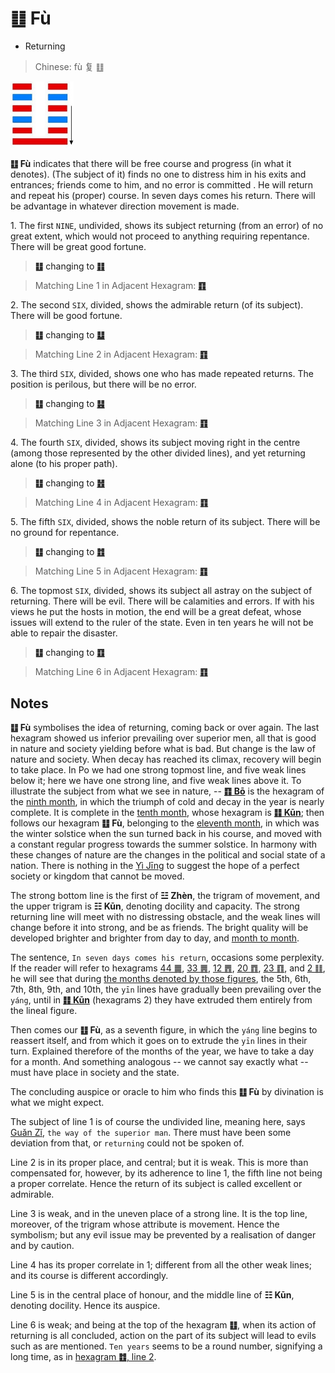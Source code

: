 # ䷗ Fù

* Returning

> Chinese: fù 复 ䷗

<a id="p-107"/>

<img src="../shapes/24.10.png" width="101" alt="复">

**䷗ Fù** indicates that there will be free course and progress (in what it denotes). (The subject of it) finds no one to distress him in his exits and entrances; friends come to him, and no error is committed . He will return and repeat his (proper) course. In seven days comes his return. There will be advantage in whatever direction movement is made.

<a id="p-108"/>

1.<a id="24.1"/> The first `NINE`, undivided, shows its subject returning (from an error) of no great extent, which would not proceed to anything requiring repentance. There will be great good fortune.

> **䷗** changing to [**䷁**](e59da4kun.md)

> Matching Line 1 in Adjacent Hexagram: [**䷖**](e589a5bo.md#23.1)

2.<a id="24.2"/> The second `SIX`, divided, shows the admirable return (of its subject). There will be good fortune.

> **䷗** changing to [**䷒**](e4b8b4lin.md)

> Matching Line 2 in Adjacent Hexagram: [**䷖**](e589a5bo.md#23.2)

3.<a id="24.3"/> The third `SIX`, divided, shows one who has made repeated returns. The position is perilous, but there will be no error.

> **䷗** changing to [**䷣**](e6988ee5a4b7mingyi.md)

> Matching Line 3 in Adjacent Hexagram: [**䷖**](e589a5bo.md#23.3)

4.<a id="24.4"/> The fourth `SIX`, divided, shows its subject moving right in the centre (among those represented by the other divided lines), and yet returning alone (to his proper path).

> **䷗** changing to [**䷲**](e99c87zhen.md)

> Matching Line 4 in Adjacent Hexagram: [**䷖**](e589a5bo.md#23.4)

5.<a id="24.5"/> The fifth `SIX`, divided, shows the noble return of its subject. There will be no ground for repentance.

> **䷗** changing to [**䷂**](e5b1afzhun.md)

> Matching Line 5 in Adjacent Hexagram: [**䷖**](e589a5bo.md#23.5)

6.<a id="24.6"/> The topmost `SIX`, divided, shows its subject all astray on the subject of returning. There will be evil. There will be calamities and errors. If with his views he put the hosts in motion, the end will be a great defeat, whose issues will extend to the ruler of the state. Even in ten years he will not be able to repair the disaster.

> **䷗** changing to [**䷚**](e9a290yi.md)

> Matching Line 6 in Adjacent Hexagram: [**䷖**](e589a5bo.md#23.6)

## Notes

**䷗ Fù** symbolises the idea of returning, coming back or over again. The last hexagram showed us inferior prevailing over superior men, all that is good in nature and society yielding before what is bad. But change is the law of nature and society. When decay has reached its climax, recovery will begin to take place. In Po we had one strong topmost line, and five weak lines below it; here we have one strong line, and five weak lines above it. To illustrate the subject from what we see in nature, -- [**䷖ Bō**](e589a5bo.md) is the hexagram of the [ninth month](../month.jpg), in which the triumph of cold and decay in the year is nearly complete. It is complete in the [tenth month](../month.jpg), whose hexagram is [**䷁ Kūn**](e59da4kun.md); then follows our hexagram **䷗ Fù**, belonging to the [eleventh month](../month.jpg), in which was the winter solstice when the sun turned back in his course, and moved with a constant regular progress towards the summer solstice. In harmony with these changes of nature are the changes in the political and social state of a nation. There is nothing in the [Yì Jīng](https://ctext.org/book-of-changes) to suggest the hope of a perfect society or kingdom that cannot be moved.

The strong bottom line is the first of **☳ Zhèn**, the trigram of movement, and the upper trigram is **☷ Kūn**, denoting docility and capacity. The strong returning line will meet with no distressing obstacle, and the weak lines will change before it into strong, and be as friends. The bright quality will be developed brighter and brighter from day to day, and [month to month](../month.jpg).

The sentence, `In seven days comes his return`, occasions some perplexity. If the reader will refer to hexagrams [44 ䷫](e5a7a4gou.md), [33 ䷠](e981afdun.md), [12 ䷋](e590a6pi.md), [20 ䷓](e8a782guan.md), [23 ䷖](e589a5bo.md), and [2 ䷁](e59da4kun.md), he will see that during [the months denoted by those figures](month.jpg), the 5th, 6th, 7th, 8th, 9th, and 10th, the `yīn` lines have gradually been prevailing over the `yáng`, until in [**䷁ Kūn**](e59da4kun.md) (hexagrams 2) they have extruded them entirely from the lineal figure.

Then comes our **䷗ Fù**, as a seventh figure, in which the `yáng` line begins to reassert itself,
and from which it goes on to extrude the `yīn` lines in their turn. Explained therefore of the months of the year, we have to take a day for a month.
And something analogous -- we cannot say exactly what -- must have place in society and the state.

The concluding auspice or oracle to him who finds this **䷗ Fù** by divination is what we might expect.

The subject of line 1 is of course the undivided line, meaning here, says [Guǎn Zǐ](https://en.wikipedia.org/wiki/Guanzi_(text)), `the way of the superior man`. There must have been some deviation from that, or `returning` could not be spoken of.

Line 2 is in its proper place, and central; but it is weak. This is more than compensated for, however, by its adherence to line 1, the fifth line not being a proper correlate. Hence the return of its subject is called excellent or admirable.

Line 3 is weak, and in the uneven place of a strong line. It is the top line, moreover, of the trigram whose attribute is movement. Hence the symbolism; but any evil issue may be prevented by a realisation of danger and by caution.

Line 4 has its proper correlate in 1; different from all the other weak lines; and its course is different accordingly.

Line 5 is in the central place of honour, and the middle line of **☷ Kūn**, denoting docility. Hence its auspice.

Line 6 is weak; and being at the top of the hexagram **䷗**, when its action of returning is all concluded, action on the part of its subject will lead to evils such as are mentioned. `Ten years` seems to be a round number, signifying a long time, as in [hexagram **䷂**, line 2](e5b1afzhun.md#3.2).
